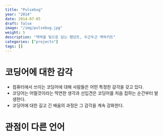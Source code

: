 ```yaml
---
title: "Pulsebug"
year: "2014"
date: 2014-07-05
draft: false
image: "/img/pulsebug.jpg"
weight: 5
description: "맥박을 빛으로 담는 팬던트, 두근두근 맥박키트"
categories: ["projects"]
tags: []
---
```



# 코딩어에 대한 감각
 * 컴퓨터에서 쓰이는 코딩어에 대해 사람들은 어떤 특정한 감각을 갖고 있다.
 * 코딩어는 어떨것이라는 막연한 생각과 선입견은 코딩어를 처음 접하는 순간부터 발생한다.
 * 코딩어에 대한 길고 긴 배움의 과정은 그 감각을 계속 강화한다.

# 관점이 다른 언어
